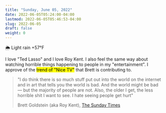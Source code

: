```yaml
---
title: "Sunday, June 05, 2022"
date: 2022-06-05T05:24:00-04:00
lastmod: 2022-06-05T05:46:53-04:00
slug: 2022-06-05
draft: false
weight: 0
---
```


🌦   Light rain +57°F

I love "Ted Lasso" and I love Roy Kent. I also feel the same way about watching horrible things happening to people in my "entertainment". I approve of the <mark>trend of "Nice TV"</mark> that Brett is contributing to.

> "I do think there is so much stuff put out into the world on the internet and in art that tells you the world is bad. And the world might be bad — but the majority of people are not. Also, the older I get, the less horrible shit I want to see. I hate seeing people get hurt"
>
> Brett Goldstein (aka Roy Kent), [The Sunday Times](https://www.thetimes.co.uk/article/ted-lassos-brett-goldstein-im-a-20-year-overnight-success-t9hvzpq2p)

[//]: # "Exported with love from a post written in Org mode"
[//]: # "- https://github.com/kaushalmodi/ox-hugo"
